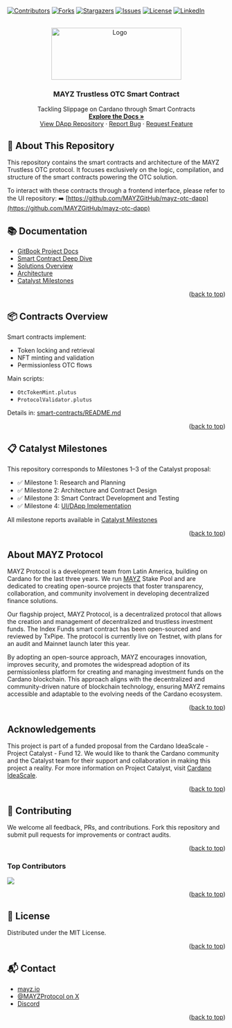 <!-- Improved compatibility of back to top link -->
<a id="readme-top"></a>

<!-- PROJECT SHIELDS -->
[![Contributors][contributors-shield]][contributors-url]
[![Forks][forks-shield]][forks-url]
[![Stargazers][stars-shield]][stars-url]
[![Issues][issues-shield]][issues-url]
[![License][license-shield]][license-url]
[![LinkedIn][linkedin-shield]][linkedin-url]

<!-- PROJECT LOGO -->
<br />
<div align="center">
  <a href="https://github.com/MAYZGitHub/mayz-otc-contracts">
    <img src="https://www.mayz.io/img/logo/logo.svg" alt="Logo" width="300" height="120">
  </a>
  <h3 align="center">MAYZ Trustless OTC Smart Contract</h3>
  <p align="center">
    Tackling Slippage on Cardano through Smart Contracts
    <br />
    <a href="https://github.com/MAYZGitHub/mayz-otc-contracts/tree/main/docs"><strong>Explore the Docs »</strong></a>
    <br />
    <a href="https://github.com/MAYZGitHub/mayz-otc-contracts">View DApp Repository</a>
    ·
    <a href="https://github.com/MAYZGitHub/mayz-otc-contracts/issues">Report Bug</a>
    ·
    <a href="https://github.com/MAYZGitHub/mayz-otc-contracts/issues">Request Feature</a>
  </p>
</div>


## 🧾 About This Repository

This repository contains the smart contracts and architecture of the MAYZ Trustless OTC protocol. It focuses exclusively on the logic, compilation, and structure of the smart contracts powering the OTC solution.

To interact with these contracts through a frontend interface, please refer to the UI repository:
➡️ [https://github.com/MAYZGitHub/mayz-otc-dapp](https://github.com/MAYZGitHub/mayz-otc-dapp)

 

## 📚 Documentation

- [GitBook Project Docs](https://mayz-1.gitbook.io/mayz-otc)
- [Smart Contract Deep Dive](./smart-contracts/README.md)
- [Solutions Overview](./docs/MAYZ-OTC-Solutions.md)
- [Architecture](./docs/MAYZ-OTC-Architecture.md)
- [Catalyst Milestones](./docs/MAYZ-OTC-Catalyst.md)

<p align="right">(<a href="#readme-top">back to top</a>)</p>


## 📦 Contracts Overview

Smart contracts implement:
- Token locking and retrieval
- NFT minting and validation
- Permissionless OTC flows

Main scripts:
- `OtcTokenMint.plutus`
- `ProtocolValidator.plutus`

Details in: [smart-contracts/README.md](./smart-contracts/README.md)

<p align="right">(<a href="#readme-top">back to top</a>)</p>


## 📋 Catalyst Milestones

This repository corresponds to Milestones 1–3 of the Catalyst proposal:

- ✅ Milestone 1: Research and Planning
- ✅ Milestone 2: Architecture and Contract Design
- ✅ Milestone 3: Smart Contract Development and Testing
- ✅ Milestone 4: [UI/DApp Implementation](https://github.com/MAYZGitHub/mayz-otc-dapp)

All milestone reports available in [Catalyst Milestones](./docs/MAYZ-OTC-Catalyst.md)


<p align="right">(<a href="#readme-top">back to top</a>)</p>

## About MAYZ Protocol

MAYZ Protocol is a development team from Latin America, building on Cardano for the last three years. We run [MAYZ](https://adapools.org/pool/pool1r8lmsrdure385hz647kl2qjhyyxkdle4au5krjcsqed4x8227k3) Stake Pool and are dedicated to creating open-source projects that foster transparency, collaboration, and community involvement in developing decentralized finance solutions.

Our flagship project, MAYZ Protocol, is a decentralized protocol that allows the creation and management of decentralized and trustless investment funds. The Index Funds smart contract has been open-sourced and reviewed by TxPipe. The protocol is currently live on Testnet, with plans for an audit and Mainnet launch later this year.

By adopting an open-source approach, MAYZ encourages innovation, improves security, and promotes the widespread adoption of its permissionless platform for creating and managing investment funds on the Cardano blockchain. This approach aligns with the decentralized and community-driven nature of blockchain technology, ensuring MAYZ remains accessible and adaptable to the evolving needs of the Cardano ecosystem.

<p align="right">(<a href="#readme-top">back to top</a>)</p>


## Acknowledgements

This project is part of a funded proposal from the Cardano IdeaScale - Project Catalyst - Fund 12. We would like to thank the Cardano community and the Catalyst team for their support and collaboration in making this project a reality. For more information on Project Catalyst, visit [Cardano IdeaScale](https://cardano.ideascale.com/).

<p align="right">(<a href="#readme-top">back to top</a>)</p>


## 🤝 Contributing

We welcome all feedback, PRs, and contributions. Fork this repository and submit pull requests for improvements or contract audits.

<p align="right">(<a href="#readme-top">back to top</a>)</p>

 
### Top Contributors

<a href="https://github.com/MAYZGitHub/mayz-otc-dapp/graphs/contributors">
  <img src="https://contrib.rocks/image?repo=MAYZGitHub/mayz-otc-contracts" />
</a>

<p align="right">(<a href="#readme-top">back to top</a>)</p>


## 🪪 License

Distributed under the MIT License.

<p align="right">(<a href="#readme-top">back to top</a>)</p>

 

## 📬 Contact

- [mayz.io](https://mayz.io)
- [@MAYZProtocol on X](https://twitter.com/MAYZProtocol)
- [Discord](https://discord.com/invite/6xkbynuNrj)

<p align="right">(<a href="#readme-top">back to top</a>)</p>

 

<!-- SHIELDS -->
[contributors-shield]: https://img.shields.io/github/contributors/MAYZGitHub/mayz-otc-contracts.svg?style=for-the-badge
[contributors-url]: https://github.com/MAYZGitHub/mayz-otc-contracts/graphs/contributors
[forks-shield]: https://img.shields.io/github/forks/MAYZGitHub/mayz-otc-contracts.svg?style=for-the-badge
[forks-url]: https://github.com/MAYZGitHub/mayz-otc-contracts/network/members
[stars-shield]: https://img.shields.io/github/stars/MAYZGitHub/mayz-otc-contracts.svg?style=for-the-badge
[stars-url]: https://github.com/MAYZGitHub/mayz-otc-contracts/stargazers
[issues-shield]: https://img.shields.io/github/issues/MAYZGitHub/mayz-otc-contracts.svg?style=for-the-badge
[issues-url]: https://github.com/MAYZGitHub/mayz-otc-contracts/issues
[license-shield]: https://img.shields.io/github/license/MAYZGitHub/mayz-otc-contracts.svg?style=for-the-badge
[license-url]: https://github.com/MAYZGitHub/mayz-otc-contracts/blob/main/LICENSE
[linkedin-shield]: https://img.shields.io/badge/-LinkedIn-black.svg?style=for-the-badge&logo=linkedin&colorB=555
[linkedin-url]: https://linkedin.com/
[product-screenshot]: images/screenshot.png
